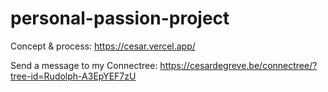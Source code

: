 # personal-passion-project

Concept & process: https://cesar.vercel.app/

Send a message to my Connectree: https://cesardegreve.be/connectree/?tree-id=Rudolph-A3EpYEF7zU

